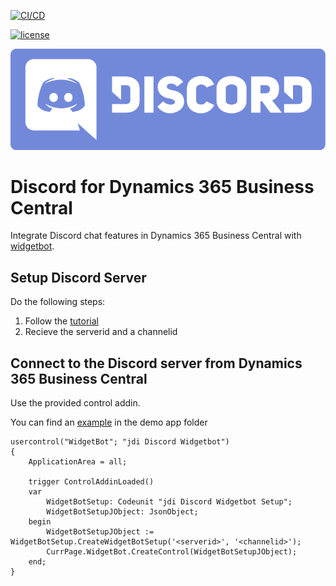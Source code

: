 [![ CI/CD](https://github.com/juliandittmann/AL.Discord/actions/workflows/CICD.yaml/badge.svg)](https://github.com/juliandittmann/AL.Discord/actions/workflows/CICD.yaml)

[![license](https://img.shields.io/badge/license-MIT-yellow.svg)](LICENSE)

![Discord Logo](assets/discord_banner.png) 

# Discord for Dynamics 365 Business Central

Integrate Discord chat features in Dynamics 365 Business Central with [widgetbot](https://widgetbot.io/).

## Setup Discord Server

Do the following steps:

1. Follow the [tutorial](https://docs.widgetbot.io/tutorial/) 
2. Recieve the serverid and a channelid

## Connect to the Discord server from Dynamics 365 Business Central

Use the provided control addin.

You can find an [example](https://github.com/juliandittmann/AL.Discord/blob/main/Demo/src/App.Page.al) in the demo app folder

```
usercontrol("WidgetBot"; "jdi Discord Widgetbot")
{
    ApplicationArea = all;

    trigger ControlAddinLoaded()
    var
        WidgetBotSetup: Codeunit "jdi Discord Widgetbot Setup";
        WidgetBotSetupJObject: JsonObject;
    begin
        WidgetBotSetupJObject := WidgetBotSetup.CreateWidgetBotSetup('<serverid>', '<channelid>');
        CurrPage.WidgetBot.CreateControl(WidgetBotSetupJObject);
    end;
}
```
